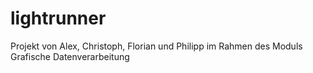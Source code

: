 # lightrunner
Projekt von Alex, Christoph, Florian und Philipp im Rahmen des Moduls Grafische Datenverarbeitung
